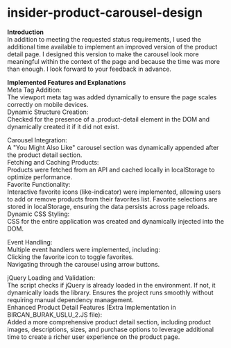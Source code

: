 # insider-product-carousel-design

<b>Introduction</b><br>
In addition to meeting the requested status requirements, I used the additional time available to implement an improved version of the product detail page. I designed this version to make the carousel look more meaningful within the context of the page and because the time was more than enough. I look forward to your feedback in advance.

<b>Implemented Features and Explanations</b><br>
Meta Tag Addition:<br>
The viewport meta tag was added dynamically to ensure the page scales correctly on mobile devices.
<br>
Dynamic Structure Creation:<br>
Checked for the presence of a .product-detail element in the DOM and dynamically created it if it did not exist.

Carousel Integration:<br>
A "You Might Also Like" carousel section was dynamically appended after the product detail section.
<br>
Fetching and Caching Products:<br>
Products were fetched from an API and cached locally in localStorage to optimize performance.
<br>
Favorite Functionality:<br>
Interactive favorite icons (like-indicator) were implemented, allowing users to add or remove products from their favorites list.
Favorite selections are stored in localStorage, ensuring the data persists across page reloads.
<br>
Dynamic CSS Styling:<br>
CSS for the entire application was created and dynamically injected into the DOM.

Event Handling:<br>
Multiple event handlers were implemented, including:<br>
Clicking the favorite icon to toggle favorites.<br>
Navigating through the carousel using arrow buttons.<br>

jQuery Loading and Validation:<br>
The script checks if jQuery is already loaded in the environment. If not, it dynamically loads the library. Ensures the project runs smoothly without requiring manual dependency management.
<br>
Enhanced Product Detail Features (Extra Implementation in BIRCAN_BURAK_USLU_2.JS file):<br>
Added a more comprehensive product detail section, including product images, descriptions, sizes, and purchase options to leverage additional time to create a richer user experience on the product page.
